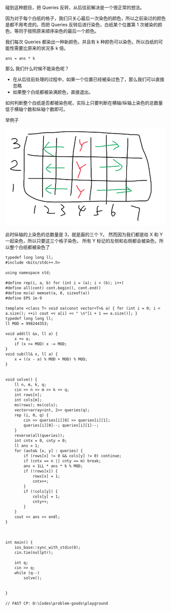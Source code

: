 碰到这种题目，把 Queries 反转，从后往前解决是一个很正常的想法。 

因为对于每个白纸的格子，我们只关心最后一次染色的颜色，所以之前染过的颜色是都不用考虑的。而把 Queries 反转后进行染色，白纸某个位置第 1 次被染的颜色，等同于按照原来顺序染色的最后一个颜色。 

我们每次 Queries 都染出一种新颜色，并且有 k 种颜色可以染色，所以白纸的可能性需要比原来的状况多 k 倍。 
``` 
ans = ans * k
``` 

那么 我们什么时候不能染色呢？
- 在从后往前处理的过程中，如果一个位置已经被染过色了，那么我们可以直接忽略 
- 如果整个白纸都被染满颜色，直接退出。 

如何判断整个白纸是否都被染色呢，实际上只要判断在横轴/纵轴上染色的总数量低于横轴个数和纵轴个数即可。

举例子

![full.png](full.png)

此时纵轴的上染色的总数量是 3，就是画的三个 Y。
然而因为我们都是给 X 和 Y 一起染色，所以只要这三个格子染色，
所有 Y 标记的左侧和右侧都会被染色，所以整个白纸都被染色了


```
typedef long long ll;
#include <bits/stdc++.h>

using namespace std;

#define rep(i, a, b) for (int i = (a); i < (b); i++)
#define all(cont) cont.begin(), cont.end()
#define ms(a) memset(a, 0, sizeof(a))
#define EPS 1e-9
	
template <class T> void oa(const vector<T>& a) { for (int i = 0; i < a.size(); ++i) cout << a[i] << " \n"[i + 1 == a.size()]; }
typedef long long ll;
ll MOD = 998244353;

void add(ll &x, ll a) {
	x += a;
	if (x >= MOD) x -= MOD;
}
void sub(ll& x, ll a) {
	x = ((x - a) % MOD + MOD) % MOD;
}


void solve() {
	ll n, m, k, q;
	cin >> n >> m >> k >> q;
	int rows[n];
	int cols[m];
	ms(rows); ms(cols);
	vector<array<int, 2>> queries(q);
	rep (i, 0, q) {
		cin >> queries[i][0] >> queries[i][1];
		queries[i][0]--; queries[i][1]--;
	}
	reverse(all(queries));
	int cntx = 0, cnty = 0;
	ll ans = 1;
	for (auto& [x, y] : queries) {
		if (rows[x] != 0 && cols[y] != 0) continue;
		if (cntx == n || cnty == m) break;
		ans = 1LL * ans * k % MOD;
		if (!rows[x]) {
			rows[x] = 1;
			cntx++;
		}
		if (!cols[y]) {
			cols[y] = 1;
			cnty++;
		}
	}
	cout << ans << endl;
}


	
int main() {
	ios_base::sync_with_stdio(0);
	cin.tie(nullptr);
	
	int q;
	cin >> q;
	while (q--)
		solve();
	
	
}

// FAST CP: D:\Codes\problem-goods\playground
```